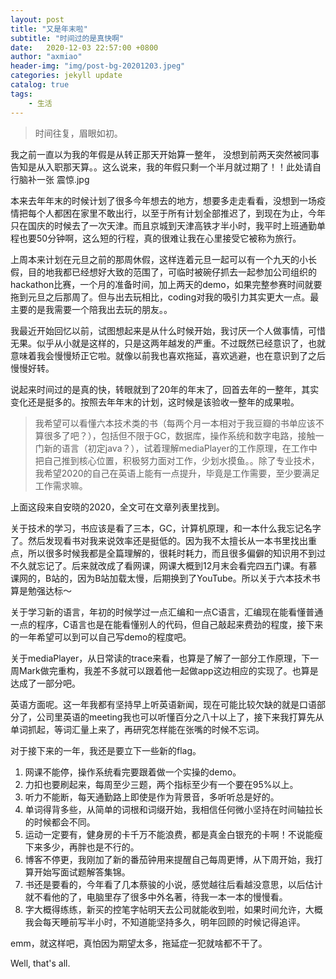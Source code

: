 ```yaml
---
layout: post
title: "又是年末啦"
subtitle: "时间过的是真快啊"
date:   2020-12-03 22:57:00 +0800
author: "axmiao"
header-img: "img/post-bg-20201203.jpeg"
categories: jekyll update
catalog: true
tags: 
    - 生活
---
```


> 时间往复，眉眼如初。

我之前一直以为我的年假是从转正那天开始算一整年，	没想到前两天突然被同事告知是从入职那天算。。这么说来，我的年假只剩一个半月就过期了！！此处请自行脑补一张 震惊.jpg

本来去年年末的时候计划了很多今年想去的地方，想要多走走看看，没想到一场疫情把每个人都困在家里不敢出行，以至于所有计划全部推迟了，到现在为止，今年只在国庆的时候去了一次天津。而且京城到天津高铁才半小时，我平时上班通勤单程也要50分钟啊，这么短的行程，真的很难让我在心里接受它被称为旅行。

上周本来计划在元旦之前的那周休假，这样连着元旦一起可以有一个九天的小长假，目的地我都已经想好大致的范围了，可临时被碗仔抓去一起参加公司组织的hackathon比赛，一个月的准备时间，加上两天的demo，如果完整参赛时间就要拖到元旦之后那周了。但与出去玩相比，coding对我的吸引力其实更大一点。最主要的是我需要一个陪我出去玩的朋友。。

我最近开始回忆以前，试图想起来是从什么时候开始，我讨厌一个人做事情，可惜无果。似乎从小就是这样的，只是这两年越发的严重。不过既然已经意识了，也就意味着我会慢慢矫正它啦。就像以前我也喜欢拖延，喜欢逃避，也在意识到了之后慢慢好转。

说起来时间过的是真的快，转眼就到了20年的年末了，回首去年的一整年，其实变化还是挺多的。按照去年年末的计划，这时候是该验收一整年的成果啦。

> 我希望可以看懂六本技术类的书（每两个月一本相对于我豆瓣的书单应该不算很多了吧？），包括但不限于GC，数据库，操作系统和数字电路，接触一门新的语言（初定java？），试着理解mediaPlayer的工作原理，在工作中把自己推到核心位置，积极努力面对工作，少划水摸鱼。。除了专业技术，我希望2020的自己在英语上能有一点提升，毕竟是工作需要，至少要满足工作需求嘛。

上面这段来自安晓的2020，全文可在文章列表里找到。

关于技术的学习，书应该是看了三本，GC，计算机原理，和一本什么我忘记名字了。然后发现看书对我来说效率还是挺低的。因为我不太擅长从一本书里找出重点，所以很多时候我都是全篇理解的，很耗时耗力，而且很多偏僻的知识用不到过不久就忘记了。后来就改成了看网课，网课大概到12月末会看完四五门课。有慕课网的，B站的，因为B站加载太慢，后期换到了YouTube。所以关于六本技术书算是勉强达标～

关于学习新的语言，年初的时候学过一点汇编和一点C语言，汇编现在能看懂普通一点的程序，C语言也是在能看懂别人的代码，但自己敲起来费劲的程度，接下来的一年希望可以到可以自己写demo的程度吧。

关于mediaPlayer，从日常读的trace来看，也算是了解了一部分工作原理，下一周Mark做完重构，我差不多就可以跟着他一起做app这边相应的实现了。也算是达成了一部分吧。

英语方面呢。这一年我都有坚持早上听英语新闻，现在可能比较欠缺的就是口语部分了，公司里英语的meeting我也可以听懂百分之八十以上了，接下来我打算先从单词抓起，等词汇量上来了，再研究怎样能在张嘴的时候不忘词。

对于接下来的一年，我还是要立下一些新的flag。

1. 网课不能停，操作系统看完要跟着做一个实操的demo。
2. 力扣也要刷起来，每周至少三题，两个指标至少有一个要在95%以上。
3. 听力不能断，每天通勤路上即使是作为背景音，多听听总是好的。
4. 单词得背多些，从简单的词根和词缀开始，我相信任何微小坚持在时间轴拉长的时候都会不同。
5. 运动一定要有，健身房的卡千万不能浪费，都是真金白银充的卡啊！不说能瘦下来多少，再胖也是不行的。
6. 博客不停更，我刚加了新的番茄钟用来提醒自己每周更博，从下周开始，我打算开始写面试题解答集锦。
7. 书还是要看的，今年看了几本蔡骏的小说，感觉越往后看越没意思，以后估计就不看他的了，电脑里存了很多中外名著，待我一本一本的慢慢看。
8. 字大概得练练，新买的控笔字帖明天去公司就能收到啦，如果时间允许，大概我会每天睡前写半小时，不知道能坚持多久，明年回顾的时候记得追评。

emm，就这样吧，真怕因为期望太多，拖延症一犯就啥都不干了。

Well, that's all.



